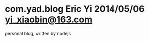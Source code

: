 com.yad.blog
Eric Yi
2014/05/06
yi_xiaobin@163.com
==========================

personal blog, written by nodejs
